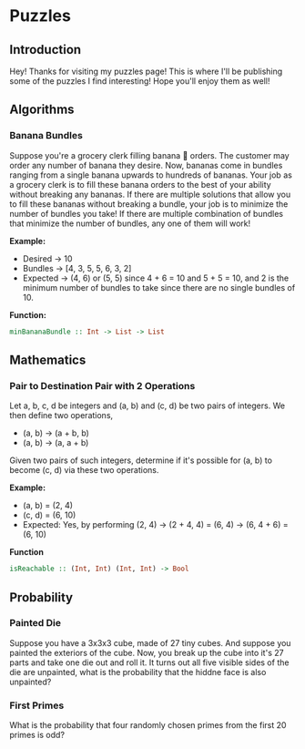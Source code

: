 # Puzzles

## Introduction

Hey! Thanks for visiting my puzzles page! This is where I'll be publishing some of the puzzles I find interesting! Hope you'll enjoy them as well!

## Algorithms

### Banana Bundles

Suppose you're a grocery clerk filling banana 🍌 orders. The customer may order any number of banana they desire. Now, bananas come in bundles ranging from a single banana upwards to hundreds of bananas. Your job as a grocery clerk is to fill these banana orders to the best of your ability without breaking any bananas. If there are multiple solutions that allow you to fill these bananas without breaking a bundle, your job is to minimize the number of bundles you take! If there are multiple combination of bundles that minimize the number of bundles, any one of them will work!

**Example:** 
- Desired -> 10
- Bundles -> [4, 3, 5, 5, 6, 3, 2]
- Expected -> (4, 6) or (5, 5) since 4 + 6 = 10 and 5 + 5 = 10, and 2 is the minimum number of bundles to take since there are no single bundles of 10. 
  
**Function:**

```hs 
minBananaBundle :: Int -> List -> List
```

## Mathematics

### Pair to Destination Pair with 2 Operations
Let a, b, c, d be integers and (a, b) and (c, d) be two pairs of integers. We then define two operations, 
- (a, b) -> (a + b, b)
- (a, b) -> (a, a + b)

Given two pairs of such integers, determine if it's possible for (a, b) to become (c, d) via these two operations.

**Example:**
- (a, b) = (2, 4)
- (c, d) = (6, 10)
- Expected: Yes, by performing (2, 4) -> (2 + 4, 4) = (6, 4) -> (6, 4 + 6) = (6, 10)

**Function**
```hs
isReachable :: (Int, Int) (Int, Int) -> Bool
```

## Probability
### Painted Die
Suppose you have a 3x3x3 cube, made of 27 tiny cubes. And suppose you painted the exteriors of the cube. Now, you break up the cube into it's 27 parts and take one die out and roll it. It turns out all five visible sides of the die are unpainted, what is the probability that the hiddne face is also unpainted?

### First Primes
What is the probability that four randomly chosen primes from the first 20 primes is odd?

